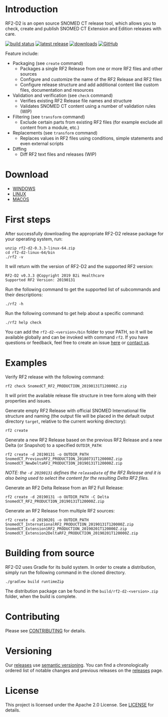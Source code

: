 # Introduction

RF2-D2 is an open source SNOMED CT release tool, which allows you to check, create and publish SNOMED CT Extension and Edition releases with care.

[![build status](https://img.shields.io/travis/b2ihealthcare/rf2-d2/master.svg?style=flat-square)](https://travis-ci.org/b2ihealthcare/rf2-d2)
[![latest release](https://img.shields.io/github/tag/b2ihealthcare/rf2-d2.svg?style=flat-square)](https://github.com/b2ihealthcare/rf2-d2/releases/tag/v0.3.3)
[![downloads](https://img.shields.io/github/downloads/b2ihealthcare/rf2-d2/total.svg?style=flat-square)](https://github.com/b2ihealthcare/rf2-d2/releases/)
[![GitHub](https://img.shields.io/github/license/b2ihealthcare/rf2-d2.svg?style=flat-square)](https://github.com/b2ihealthcare/rf2-d2/blob/master/LICENSE)

Feature include:
* Packaging (see `create` command)
    * Packages a single RF2 Release from one or more RF2 files and other sources 
    * Configure and customize the name of the RF2 Release and RF2 files
    * Configure release structure and add additional content like custom files, documentation and resources
* Validation and verification (see `check` command)
	* Verifies existing RF2 Release file names and structure
    * Validates SNOMED CT content using a number of validation rules (WIP)
* Filtering (see `transform` command)
    * Exclude certain parts from existing RF2 files (for example exclude all content from a module, etc.)
* Replacements (see `transform` command)
    * Replaces values in RF2 files using conditions, simple statements and even external scripts
* Diffing
    * Diff RF2 text files and releases (WIP)

# Download

* [WINDOWS](https://github.com/b2ihealthcare/rf2-d2/releases/download/v0.3.3/rf2-d2-0.3.3-win-x64.zip)
* [LINUX](https://github.com/b2ihealthcare/rf2-d2/releases/download/v0.3.3/rf2-d2-0.3.3-linux-x64.zip)
* [MACOS](https://github.com/b2ihealthcare/rf2-d2/releases/download/v0.3.3/rf2-d2-0.3.3-osx-x64.zip)

# First steps

After successfully downloading the appropriate RF2-D2 release package for your operating system, run:

    unzip rf2-d2-0.3.3-linux-64.zip
    cd rf2-d2-linux-64/bin
    ./rf2 -v

It will return with the version of RF2-D2 and the supported RF2 version:

    RF2-D2 v0.3.3 @Copyright 2019 B2i Healthcare
    Supported RF2 Version: 20190131

Run the following command to get the supported list of subcommands and their descriptions:

    ./rf2 -h

Run the following command to get help about a specific command:

    ./rf2 help check

You can add the `rf2-d2-<version>/bin` folder to your PATH, so it will be available globally and can be invoked with command `rf2`. 
If you have questions or feedback, feel free to create an issue [here](https://github.com/b2ihealthcare/rf2-d2/issues/new) or [contact us](mailto:info@b2i.sg).

# Examples

Verify RF2 release with the following command:

    rf2 check SnomedCT_RF2_PRODUCTION_20190131T120000Z.zip
    
It will print the available release file structure in tree form along with their properties and issues.  

Generate empty RF2 Release with official SNOMED International file structure and naming (the output file will be placed in the default output directory `target`, relative to the current working directory):

    rf2 create

Generate a new RF2 Release based on the previous RF2 Release and a new Delta (or Snapshot) to a specified `OUTDIR_PATH`:

    rf2 create -d 20190131 -o OUTDIR_PATH SnomedCT_PreviousRF2_PRODUCTION_20180731T120000Z.zip SnomedCT_NewDeltaRF2_PRODUCTION_20190131T120000Z.zip

_NOTE: the `-d 20190131` defines the `releaseDate` of the RF2 Release and it is also being used to select the content for the resulting Delta RF2 files._

Generate an RF2 Delta Release from an RF2 Full Release:

    rf2 create -d 20190131 -o OUTDIR_PATH -C Delta SnomedCT_RF2_PRODUCTION_20190131T120000Z.zip
    
Generate an RF2 Release from multiple RF2 sources:

    rf2 create -d 20190201 -o OUTDIR_PATH SnomedCT_InternationalRF2_PRODUCTION_20190131T120000Z.zip SnomedCT_Extension1RF2_PRODUCTION_20190201T120000Z.zip SnomedCT_Extension2DeltaRF2_PRODUCTION_20190201T120000Z.zip
    
# Building from source

RF2-D2 uses Gradle for its build system. In order to create a distribution, simply run the following command in the cloned directory. 

    ./gradlew build runtimeZip

The distribution package can be found in the `build/rf2-d2-<version>.zip` folder, when the build is complete.

# Contributing

Please see [CONTRIBUTING](CONTRIBUTING.md) for details.

# Versioning

Our [releases](https://github.com/b2ihealthcare/rf2-d2/releases) use [semantic versioning](http://semver.org). You can find a chronologically ordered list of notable changes and previous releases on the [releases](https://github.com/b2ihealthcare/rf2-d2/releases) page.

# License

This project is licensed under the Apache 2.0 License. See [LICENSE](LICENSE) for details.